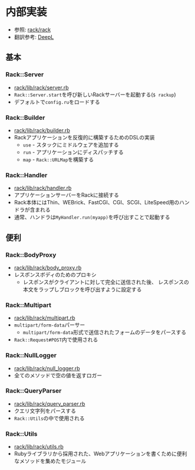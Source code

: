 # 内部実装
- 参照: [rack/rack](https://github.com/rack/rack)
- 翻訳参考: [DeepL](https://www.deepl.com/translator)

## 基本
### Rack::Server
- [rack/lib/rack/server.rb](https://github.com/rack/rack/blob/master/lib/rack/server.rb)
- `Rack::Server.start`を呼び新しいRackサーバーを起動する(`$ rackup`)
- デフォルトで`config.ru`をロードする

### Rack::Builder
- [rack/lib/rack/builder.rb](https://github.com/rack/rack/blob/master/lib/rack/builder.rb)
- Rackアプリケーションを反復的に構築するためのDSLの実装
  - `use` - スタックにミドルウェアを追加する
  - `run` - アプリケーションにディスパッチする
  - `map` - `Rack::URLMap`を構築する

### Rack::Handler
- [rack/lib/rack/handler.rb](https://github.com/rack/rack/blob/master/lib/rack/handler.rb)
- アプリケーションサーバーをRackに接続する
- Rack本体にはThin、WEBrick、FastCGI、CGI、SCGI、LiteSpeed用のハンドラが含まれる
- 通常、ハンドラは`MyHandler.run(myapp)`を呼び出すことで起動する

## 便利
### Rack::BodyProxy
- [rack/lib/rack/body_proxy.rb](https://github.com/rack/rack/blob/master/lib/rack/body_proxy.rb)
- レスポンスボディのためのプロキシ
  - レスポンスがクライアントに対して完全に送信された後、
    レスポンスの本文をラップしブロックを呼び出すように設定する

### Rack::Multipart
- [rack/lib/rack/multipart.rb](https://github.com/rack/rack/blob/master/lib/rack/multipart.rb)
- `multipart/form-data`パーサー
  - `multipart/form-data`形式で送信されたフォームのデータをパースする
- `Rack::Request#POST`内で使用される

### Rack::NullLogger
- [rack/lib/rack/null_logger.rb](https://github.com/rack/rack/blob/master/lib/rack/null_logger.rb)
- 全てのメソッドで空の値を返すロガー

### Rack::QueryParser
- [rack/lib/rack/query_parser.rb](https://github.com/rack/rack/blob/master/lib/rack/query_parser.rb)
- クエリ文字列をパースする
- `Rack::Utils`の中で使用される

### Rack::Utils
- [rack/lib/rack/utils.rb](https://github.com/rack/rack/blob/master/lib/rack/utils.rb)
- Rubyライブラリから採用された、Webアプリケーションを書くために便利なメソッドを集めたモジュール
